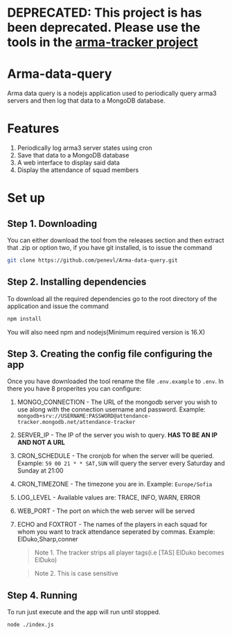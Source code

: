 # DEPRECATED: This project is has been deprecated. Please use the tools in the [arma-tracker project](https://github.com/arma-tracker)

# Arma-data-query
Arma data query is a nodejs application used to periodically query arma3 servers and then log that data to a MongoDB database.
# Features
1. Periodically log arma3 server states using cron
2. Save that data to a MongoDB database
3. A web interface to display said data
4. Display the attendance of squad members
# Set up
## Step 1. Downloading

You can either download the tool from the releases section and then extract that .zip or option two, if you have git installed, is to issue the command
```sh
git clone https://github.com/penevl/Arma-data-query.git
```

## Step 2. Installing dependencies

To download all the required dependencies go to the root directory of the application and issue the command 

```sh
npm install
```

You will also need npm and nodejs(Minimum required version is 16.X)

## Step 3. Creating the config file configuring the app

Once you have downloaded the tool rename the file `.env.example` to `.env`. In there you have 8 properites you can configure:
1. MONGO_CONNECTION - The URL of the mongodb server you wish to use along with the connection username and password. Example: `mongodb+srv://USERNAME:PASSWORD@attendance-tracker.mongodb.net/attendance-tracker`
2. SERVER_IP - The IP of the server you wish to query. **HAS TO BE AN IP AND NOT A URL**
3. CRON_SCHEDULE - The cronjob for when the server will be queried. Example: `59 00 21 * * SAT,SUN` will query the server every Saturday and Sunday at 21:00
4. CRON_TIMEZONE - The timezone you are in. Example: `Europe/Sofia`
5. LOG_LEVEL - Available values are: TRACE, INFO, WARN, ERROR
6. WEB_PORT - The port on which the web server will be served
7. ECHO and FOXTROT - The names of the players in each squad for whom you want to track attendance seperated by commas. Example: ElDuko,Sharp,conner
   > Note 1. The tracker strips all player tags(i.e [TAS] ElDuko becomes ElDuko)
   
   
   > Note 2. This is case sensitive
## Step 4. Running

To run just execute and the app will run until stopped. 

```sh
node ./index.js
```
